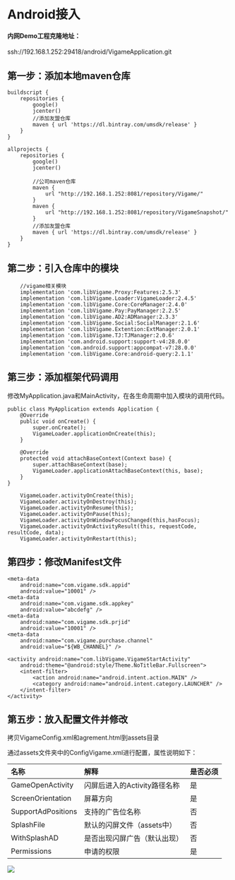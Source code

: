 # Android接入

#### 内网Demo工程克隆地址：  
ssh://192.168.1.252:29418/android/VigameApplication.git

## 第一步：添加本地maven仓库

```text
buildscript {
    repositories {
        google()
        jcenter()
        //添加友盟仓库
        maven { url 'https://dl.bintray.com/umsdk/release' }
    }    
}
```

```text
allprojects {
    repositories {
        google()
        jcenter()

        //公司maven仓库
        maven {
            url "http://192.168.1.252:8081/repository/Vigame/"
        }
        maven {
            url "http://192.168.1.252:8081/repository/VigameSnapshot/"
        }
        //添加友盟仓库
        maven { url 'https://dl.bintray.com/umsdk/release' }
    }
}
```


## 第二步：引入仓库中的模块

```text
    //vigame相关模块
    implementation 'com.libVigame.Proxy:Features:2.5.3'
    implementation 'com.libVigame.Loader:VigameLoader:2.4.5'
    implementation 'com.libVigame.Core:CoreManager:2.4.0'
    implementation 'com.libVigame.Pay:PayManager:2.2.5'
    implementation 'com.libVigame.AD2:ADManager:2.3.3'
    implementation 'com.libVigame.Social:SocialManager:2.1.6'
    implementation 'com.libVigame.Extention:ExtManager:2.0.1'
    implementation 'com.libVigame.TJ:TJManager:2.0.6'
    implementation 'com.android.support:support-v4:28.0.0'
    implementation 'com.android.support:appcompat-v7:28.0.0'
    implementation 'com.libVigame.Core:android-query:2.1.1'
```

## 第三步：添加框架代码调用

修改MyApplication.java和MainActivity，在各生命周期中加入模块的调用代码。

```text
public class MyApplication extends Application {
    @Override
    public void onCreate() {
        super.onCreate();
        VigameLoader.applicationOnCreate(this);
    }

    @Override
    protected void attachBaseContext(Context base) {
        super.attachBaseContext(base);
        VigameLoader.applicationAttachBaseContext(this, base);
    }
}
```

```text
    VigameLoader.activityOnCreate(this);
    VigameLoader.activityOnDestroy(this);
    VigameLoader.activityOnResume(this);
    VigameLoader.activityOnPause(this);
    VigameLoader.activityOnWindowFocusChanged(this,hasFocus);
    VigameLoader.activityOnActivityResult(this, requestCode, resultCode, data);
    VigameLoader.activityOnRestart(this);
```

## 第四步：修改Manifest文件

```text
<meta-data
    android:name="com.vigame.sdk.appid"
    android:value="10001" />
<meta-data
    android:name="com.vigame.sdk.appkey"
    android:value="abcdefg" />
<meta-data
    android:name="com.vigame.sdk.prjid"
    android:value="10001" />
<meta-data
    android:name="com.vigame.purchase.channel"
    android:value="${WB_CHANNEL}" />

<activity android:name="com.libVigame.VigameStartActivity"
    android:theme="@android:style/Theme.NoTitleBar.Fullscreen">
    <intent-filter>
        <action android:name="android.intent.action.MAIN" />
        <category android:name="android.intent.category.LAUNCHER" />
    </intent-filter>
</activity>
```

## 第五步：放入配置文件并修改

拷贝VigameConfig.xml和agrement.html到assets目录

通过assets文件夹中的ConfigVigame.xml进行配置，属性说明如下：

| 名称 | 解释 | 是否必须 |
| :--- | :--- | :--- |
| GameOpenActivity | 闪屏后进入的Activity路径名称 | 是 |
| ScreenOrientation | 屏幕方向 | 是 |
| SupportAdPositions | 支持的广告位名称 | 否 |
| SplashFile | 默认的闪屏文件（assets中） | 否 |
| WithSplashAD | 是否出现闪屏广告（默认出现） | 否 |
| Permissions | 申请的权限 | 是 |

![](https://github.com/jieban0604/VigameDoc/tree/8cf06273fbae0bd555693ae2a1ebc6cfade8f391/kuai-su-ji-cheng-zhi-nan/C:/Users/宇/AppData/Local/YNote/data/qq0736283A0554F655E0818672E0467D30/022399cbb449476daaa9614d980f7b7e/clipboard.png)

